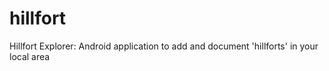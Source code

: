 # hillfort
Hillfort Explorer: Android application to add and document 'hillforts' in your local area
